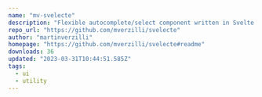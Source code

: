 ```yaml
---
name: "mv-svelecte"
description: "Flexible autocomplete/select component written in Svelte. Massively inspired by Selectize.js. Also usable as custom element (CE)"
repo_url: "https://github.com/mverzilli/svelecte"
author: "martinverzilli"
homepage: "https://github.com/mverzilli/svelecte#readme"
downloads: 36
updated: "2023-03-31T10:44:51.585Z"
tags: 
  - ui
  - utility
---
```

